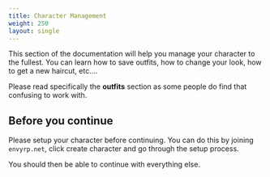 ```yaml
---
title: Character Management
weight: 250
layout: single
---
```


This section of the documentation will help you manage your character to the fullest.
You can learn how to save outfits, how to change your look, how to get a new haircut, etc....

Please read specifically the **outfits** section as some people do find that confusing to work with.

Before you continue
-------------

Please setup your character before continuing.
You can do this by joining `envyrp.net`, click create character and go through the setup process.

You should then be able to continue with everything else.
